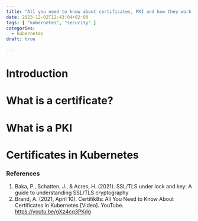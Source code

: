 ```yaml
---
title: "All you need to know about certificates, PKI and how they work in Kubernetes"
date: 2023-12-02T12:43:04+02:00
tags: [ "kubernetes", "security" ]
categories:
  - kubernetes
draft: true

---
```


# Introduction

# What is a certificate?

# What is a PKI

# Certificates in Kubernetes

### References

1. Baka, P., Schatten, J., & Acres, H. (2021). SSL/TLS under lock and key: A guide to understanding SSL/TLS cryptography
2. Brand, A. (2021, April 10). Certifik8s: All You Need to Know About Certificates in Kubernetes [Video]. YouTube. https://youtu.be/gXz4cq3PKdg